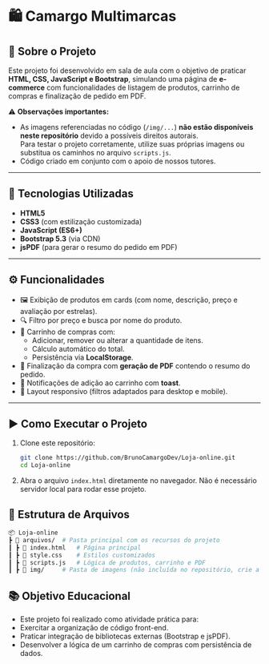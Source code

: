 # 🛍️ Camargo Multimarcas

## 📌 Sobre o Projeto
Este projeto foi desenvolvido em sala de aula com o objetivo de praticar **HTML, CSS, JavaScript e Bootstrap**, simulando uma página de **e-commerce** com funcionalidades de listagem de produtos, carrinho de compras e finalização de pedido em PDF.

⚠️ **Observações importantes:**  
- As imagens referenciadas no código (`/img/...`) **não estão disponíveis neste repositório** devido a possíveis direitos autorais.  
Para testar o projeto corretamente, utilize suas próprias imagens ou substitua os caminhos no arquivo `scripts.js`.
- Código criado em conjunto com o apoio de nossos tutores.

---

## 🚀 Tecnologias Utilizadas
- **HTML5**  
- **CSS3** (com estilização customizada)  
- **JavaScript (ES6+)**  
- **Bootstrap 5.3** (via CDN)  
- **jsPDF** (para gerar o resumo do pedido em PDF)  

---

## ⚙️ Funcionalidades
- 🖼️ Exibição de produtos em cards (com nome, descrição, preço e avaliação por estrelas).  
- 🔍 Filtro por preço e busca por nome do produto.  
- 🛒 Carrinho de compras com:  
  - Adicionar, remover ou alterar a quantidade de itens.  
  - Cálculo automático do total.  
  - Persistência via **LocalStorage**.  
- 📑 Finalização da compra com **geração de PDF** contendo o resumo do pedido.  
- 🔔 Notificações de adição ao carrinho com **toast**.  
- 📱 Layout responsivo (filtros adaptados para desktop e mobile).  

---

## ▶️ Como Executar o Projeto
1. Clone este repositório:
   ```bash
   git clone https://github.com/BrunoCamargoDev/Loja-online.git
   cd Loja-online
   ```
2. Abra o arquivo `index.html` diretamente no navegador. Não é necessário servidor local para rodar esse projeto.

## 📂 Estrutura de Arquivos
  ```bash
📦 Loja-online
┣ 📂 arquivos/  # Pasta principal com os recursos do projeto
┃ ┣ 📜 index.html   # Página principal
┃ ┣ 📜 style.css    # Estilos customizados
┃ ┣ 📜 scripts.js   # Lógica de produtos, carrinho e PDF
┃ ┣ 📂 img/     # Pasta de imagens (não incluída no repositório, crie a sua!)
  ```

## 📚 Objetivo Educacional
- Este projeto foi realizado como atividade prática para:
- Exercitar a organização de código front-end.
- Praticar integração de bibliotecas externas (Bootstrap e jsPDF).
- Desenvolver a lógica de um carrinho de compras com persistência de dados.
